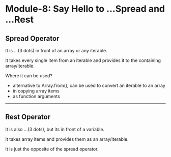 # Module-8: Say Hello to ...Spread and ...Rest

## Spread Operator

It is ...(3 dots) in front of an array or any iterable.

It takes every single item from an iterable and provides it to the containing array/iterable.

Where it can be used?

- alternative to Array.from(), can be used to convert an iterable to an array
- in copying array items
- as function arguments

----

## Rest Operator

It is also ...(3 dots), but its in front of a variable.

It takes array items and provides them as an array/iterable.

It is just the opposite of the spread operator.
